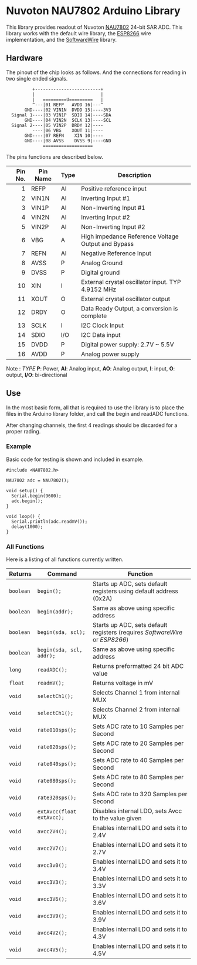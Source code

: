 # Nuvoton NAU7802 Arduino Library
This library provides readout of Nuvoton [NAU7802](https://www.nuvoton.com/resource-files/NAU7802%20Data%20Sheet%20V1.7.pdf) 24-bit SAR ADC. This library works with the default wire library, the [ESP8266](https://github.com/esp8266/Arduino) wire implementation, and the [SoftwareWire](https://github.com/Testato/SoftwareWire) library.

## Hardware
The pinout of the chip looks as follows. And the connections for reading in two single ended signals.
```
          +-------------------------+
          |                         |
          |   =========U=========   |
          ^---|01 REFP   AVDD 16|---^
       GND----|02 VIN1N  DVDD 15|----3V3
  Signal 1----|03 VIN1P  SDIO 14|----SDA
       GND----|04 VIN2N  SCLK 13|----SCL
  Signal 2----|05 VIN2P  DRDY 12|----
          ----|06 VBG    XOUT 11|----
       GND----|07 REFN    XIN 10|----
       GND----|08 AVSS    DVSS 9|----GND
              ===================
```
The pins functions are described below.

|Pin No. | Pin Name | Type | Description                                       |
| ------:| -------- | ---- | ------------------------------------------------- |
|1       | REFP     | AI   | Positive reference input                          |
|2       | VIN1N    | AI   | Inverting Input #1                                |
|3       | VIN1P    | AI   | Non-Inverting Input #1                            |
|4       | VIN2N    | AI   | Inverting Input #2                                |
|5       | VIN2P    | AI   | Non-Inverting Input #2                            |
|6       | VBG      | A    | High impedance Reference Voltage Output and Bypass|
|7       | REFN     | AI   | Negative Reference Input                          |
|8       | AVSS     | P    | Analog Ground                                     |
|9       | DVSS     | P    | Digital ground                                    |
|10      | XIN      | I    | External crystal oscillator input. TYP 4.9152 MHz |
|11      | XOUT     | O    | External crystal oscillator output                |
|12      | DRDY     | O    | Data Ready Output, a conversion is complete       |
|13      | SCLK     | I    | I2C Clock Input                                   |
|14      | SDIO     | I/O  | I2C Data input                                    |
|15      | DVDD     | P    | Digital power supply: 2.7V ~ 5.5V                 |
|16      | AVDD     | P    | Analog power supply                               |
Note : *TYPE* **P**: Power, **AI**: Analog input, **AO**: Analog output, **I**: input, **O**: output, **I/O**: bi-directional

## Use
In the most basic form, all that is required to use the library is to place the files in the Arduino library folder, and call the begin and readADC functions.

After changing channels, the first 4 readings should be discarded for a proper rading.

### Example
Basic code for testing is shown and included in example.

```Arduino
#include <NAU7802.h>

NAU7802 adc = NAU7802();

void setup() {
  Serial.begin(9600);
  adc.begin();
}

void loop() {
  Serial.println(adc.readmV());
  delay(1000);
}
```

### All Functions
Here is a listing of all functions currently written.

| Returns  | Command                   | Function                                                                                                            |
| -------- | ------------------------- | ------------------------------------------------------------------------------------------------------------------- |
| `boolean`| `begin();`                | Starts up ADC, sets default registers using default address (0x2A)                                                  |
| `boolean`| `begin(addr);`            | Same as above using specific address                                                                                |
| `boolean`| `begin(sda, scl);`        | Starts up ADC, sets default registers (requires *SoftwareWire* or *ESP8266*) |
| `boolean`| `begin(sda, scl, addr);`  | Same as above using specific address                                                                                |
| `long`   | `readADC();`              | Returns preformatted 24 bit ADC value                                                                               |
| `float`  | `readmV();`               | Returns voltage in mV                                                                                               |
| `void`   | `selectCh1();`            | Selects Channel 1 from internal MUX                                                                                 |
| `void`   | `selectCh1();`            | Selects Channel 2 from internal MUX                                                                                 |
| `void`   | `rate010sps();`           | Sets ADC rate to  10 Samples per Second                                                                             |
| `void`   | `rate020sps();`           | Sets ADC rate to  20 Samples per Second                                                                             |
| `void`   | `rate040sps();`           | Sets ADC rate to  40 Samples per Second                                                                             |
| `void`   | `rate080sps();`           | Sets ADC rate to  80 Samples per Second                                                                             |
| `void`   | `rate320sps();`           | Sets ADC rate to 320 Samples per Second                                                                             |
| `void`   | `extAvcc(float extAvcc);` | Disables internal LDO, sets Avcc to the value given                                                                 |
| `void`   | `avcc2V4();`              | Enables internal LDO and sets it to 2.4V                                                                            |
| `void`   | `avcc2V7();`              | Enables internal LDO and sets it to 2.7V                                                                            |
| `void`   | `avcc3v0();`              | Enables internal LDO and sets it to 3.4V                                                                            |
| `void`   | `avcc3V3();`              | Enables internal LDO and sets it to 3.3V                                                                            |
| `void`   | `avcc3V6();`              | Enables internal LDO and sets it to 3.6V                                                                            |
| `void`   | `avcc3V9();`              | Enables internal LDO and sets it to 3.9V                                                                            |
| `void`   | `avcc4V2();`              | Enables internal LDO and sets it to 4.3V                                                                            |
| `void`   | `avcc4V5();`              | Enables internal LDO and sets it to 4.5V                                                                            |
